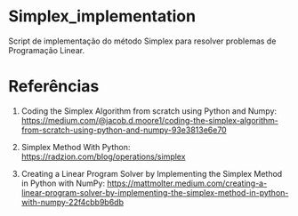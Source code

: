 # Simplex_implementation
Script de implementação do método Simplex para resolver problemas de Programação Linear. 

# Referências
1. Coding the Simplex Algorithm from scratch using Python and Numpy: https://medium.com/@jacob.d.moore1/coding-the-simplex-algorithm-from-scratch-using-python-and-numpy-93e3813e6e70

2. Simplex Method With Python: https://radzion.com/blog/operations/simplex

3. Creating a Linear Program Solver by Implementing the Simplex Method in Python with NumPy: https://mattmolter.medium.com/creating-a-linear-program-solver-by-implementing-the-simplex-method-in-python-with-numpy-22f4cbb9b6db
